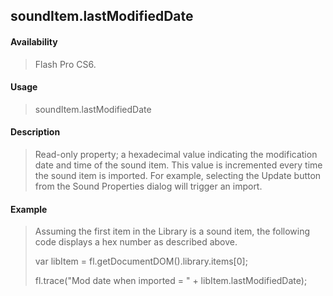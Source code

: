 ## soundItem.lastModifiedDate

#### Availability

> Flash Pro CS6.

#### Usage

> soundItem.lastModifiedDate

#### Description

> Read-only property; a hexadecimal value indicating the modification date and time of the sound item. This value is incremented every time the sound item is imported. For example, selecting the Update button from the Sound Properties dialog will trigger an import.

#### Example

> Assuming the first item in the Library is a sound item, the following code displays a hex number as described above.
>
> var libItem = fl.getDocumentDOM().library.items\[0\];
>
> fl.trace("Mod date when imported = " + libItem.lastModifiedDate);
